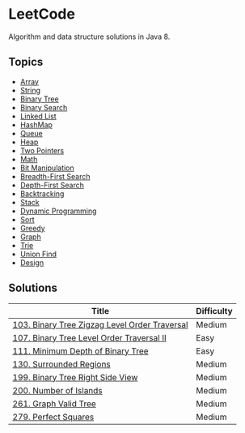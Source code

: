 # LeetCode

Algorithm and data structure solutions in Java 8.

## Topics

* [Array](https://github.com/zirui-wang/LeetCode#array)
* [String](https://github.com/zirui-wang/LeetCode#string)
* [Binary Tree](https://github.com/zirui-wang/LeetCode#binary-tree)
* [Binary Search](https://github.com/zirui-wang/LeetCode#binary-search)
* [Linked List](https://github.com/zirui-wang/LeetCode#linked-list)
* [HashMap](https://github.com/zirui-wang/LeetCode#hashmap)
* [Queue](https://github.com/zirui-wang/LeetCode#queue)
* [Heap](https://github.com/zirui-wang/LeetCode#heap)
* [Two Pointers](https://github.com/zirui-wang/LeetCode#two-pointers)
* [Math](https://github.com/zirui-wang/LeetCode#math)
* [Bit Manipulation](https://github.com/zirui-wang/LeetCode#bit-manipulation)
* [Breadth-First Search](./BreadthFirstSearch/README.md)
* [Depth-First Search](https://github.com/zirui-wang/LeetCode#depth-first-search)
* [Backtracking](https://github.com/zirui-wang/LeetCode#backtracking)
* [Stack](https://github.com/zirui-wang/LeetCode#stack)
* [Dynamic Programming](https://github.com/zirui-wang/LeetCode#dynamic-programming)
* [Sort](https://github.com/zirui-wang/LeetCode#sort)
* [Greedy](https://github.com/zirui-wang/LeetCode#greedy)
* [Graph](https://github.com/zirui-wang/LeetCode#graph)
* [Trie](https://github.com/zirui-wang/LeetCode#trie)
* [Union Find](https://github.com/zirui-wang/LeetCode#union-find)
* [Design](https://github.com/zirui-wang/LeetCode#design)

## Solutions

|Title|Difficulty|
|-----|---------|
|[103. Binary Tree Zigzag Level Order Traversal](./Solutions/103_Binary_Tree_Zigzag_Level_Order_Traversal/README.md)|Medium|
|[107. Binary Tree Level Order Traversal II](./Solutions/107_Binary_Tree_Level_Order_Traversal_II/README.md)|Easy|
|[111. Minimum Depth of Binary Tree](./Solutions/111_Minimum_Depth_of_Binary_Tree/README.md)|Easy|
|[130. Surrounded Regions](./Solutions/130_Surrounded_Regions/README.md)|Medium|
|[199. Binary Tree Right Side View](./Solutions/199_Binary_Tree_Right_Side_View/README.md)|Medium|
|[200. Number of Islands](./Solutions/200_Number_of_Islands/README.md)|Medium|
|[261. Graph Valid Tree](./Solutions/261_Graph_Valid_Tree/README.md)|Medium|
|[279. Perfect Squares](./Solutions/279_Perfect_Squares/README.md)|Medium|